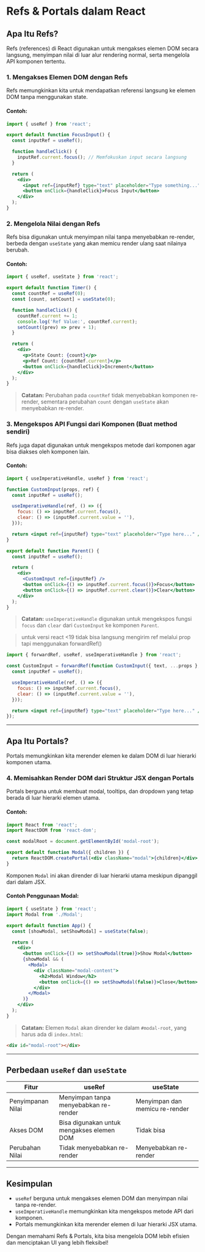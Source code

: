# Refs & Portals dalam React

## Apa Itu Refs?

Refs (references) di React digunakan untuk mengakses elemen DOM secara langsung,
menyimpan nilai di luar alur rendering normal, serta mengelola API komponen tertentu.

### 1. Mengakses Elemen DOM dengan Refs

Refs memungkinkan kita untuk mendapatkan referensi langsung ke elemen DOM tanpa
menggunakan state.

#### Contoh:

```jsx
import { useRef } from 'react';

export default function FocusInput() {
  const inputRef = useRef();

  function handleClick() {
    inputRef.current.focus(); // Memfokuskan input secara langsung
  }

  return (
    <div>
      <input ref={inputRef} type="text" placeholder="Type something..." />
      <button onClick={handleClick}>Focus Input</button>
    </div>
  );
}
```

### 2. Mengelola Nilai dengan Refs

Refs bisa digunakan untuk menyimpan nilai tanpa menyebabkan re-render, berbeda dengan
`useState` yang akan memicu render ulang saat nilainya berubah.

#### Contoh:

```jsx
import { useRef, useState } from 'react';

export default function Timer() {
  const countRef = useRef(0);
  const [count, setCount] = useState(0);

  function handleClick() {
    countRef.current += 1;
    console.log('Ref Value:', countRef.current);
    setCount((prev) => prev + 1);
  }

  return (
    <div>
      <p>State Count: {count}</p>
      <p>Ref Count: {countRef.current}</p>
      <button onClick={handleClick}>Increment</button>
    </div>
  );
}
```

> **Catatan:** Perubahan pada `countRef` tidak menyebabkan komponen re-render,
> sementara perubahan `count` dengan `useState` akan menyebabkan re-render.

### 3. Mengekspos API Fungsi dari Komponen (Buat method sendiri)

Refs juga dapat digunakan untuk mengekspos metode dari komponen agar bisa diakses
oleh komponen lain.

#### Contoh:

```jsx
import { useImperativeHandle, useRef } from 'react';

function CustomInput(props, ref) {
  const inputRef = useRef();

  useImperativeHandle(ref, () => ({
    focus: () => inputRef.current.focus(),
    clear: () => (inputRef.current.value = ''),
  }));

  return <input ref={inputRef} type="text" placeholder="Type here..." />;
}

export default function Parent() {
  const inputRef = useRef();

  return (
    <div>
      <CustomInput ref={inputRef} />
      <button onClick={() => inputRef.current.focus()}>Focus</button>
      <button onClick={() => inputRef.current.clear()}>Clear</button>
    </div>
  );
}
```

> **Catatan:** `useImperativeHandle` digunakan untuk mengekspos fungsi `focus` dan
> `clear` dari `CustomInput` ke komponen `Parent`.

> untuk versi react <19 tidak bisa langsung mengirim ref melalui prop tapi
> menggunakan forwardRef()

```jsx
import { forwardRef, useRef, useImperativeHandle } from 'react';

const CustomInput = forwardRef(function CustomInput({ text, ...props }, ref) {
  const inputRef = useRef();

  useImperativeHandle(ref, () => ({
    focus: () => inputRef.current.focus(),
    clear: () => (inputRef.current.value = ''),
  }));

  return <input ref={inputRef} type="text" placeholder="Type here..." />;
});
```

---

## Apa Itu Portals?

Portals memungkinkan kita merender elemen ke dalam DOM di luar hierarki komponen
utama.

### 4. Memisahkan Render DOM dari Struktur JSX dengan Portals

Portals berguna untuk membuat modal, tooltips, dan dropdown yang tetap berada di luar
hierarki elemen utama.

#### Contoh:

```jsx
import React from 'react';
import ReactDOM from 'react-dom';

const modalRoot = document.getElementById('modal-root');

export default function Modal({ children }) {
  return ReactDOM.createPortal(<div className="modal">{children}</div>, modalRoot);
}
```

Komponen `Modal` ini akan dirender di luar hierarki utama meskipun dipanggil dari
dalam JSX.

#### Contoh Penggunaan Modal:

```jsx
import { useState } from 'react';
import Modal from './Modal';

export default function App() {
  const [showModal, setShowModal] = useState(false);

  return (
    <div>
      <button onClick={() => setShowModal(true)}>Show Modal</button>
      {showModal && (
        <Modal>
          <div className="modal-content">
            <h2>Modal Window</h2>
            <button onClick={() => setShowModal(false)}>Close</button>
          </div>
        </Modal>
      )}
    </div>
  );
}
```

> **Catatan:** Elemen `Modal` akan dirender ke dalam `#modal-root`, yang harus ada di
> `index.html`:

```html
<div id="modal-root"></div>
```

---

## Perbedaan `useRef` dan `useState`

| Fitur             | useRef                                    | useState                       |
| ----------------- | ----------------------------------------- | ------------------------------ |
| Penyimpanan Nilai | Menyimpan tanpa menyebabkan re-render     | Menyimpan dan memicu re-render |
| Akses DOM         | Bisa digunakan untuk mengakses elemen DOM | Tidak bisa                     |
| Perubahan Nilai   | Tidak menyebabkan re-render               | Menyebabkan re-render          |

---

## Kesimpulan

- `useRef` berguna untuk mengakses elemen DOM dan menyimpan nilai tanpa re-render.
- `useImperativeHandle` memungkinkan kita mengekspos metode API dari komponen.
- Portals memungkinkan kita merender elemen di luar hierarki JSX utama.

Dengan memahami Refs & Portals, kita bisa mengelola DOM lebih efisien dan menciptakan
UI yang lebih fleksibel!
